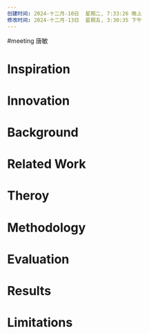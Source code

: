 ```yaml
---
创建时间: 2024-十二月-10日  星期二, 7:33:26 晚上
修改时间: 2024-十二月-13日  星期五, 3:30:35 下午
---
```

#meeting 
唐敏
# Inspiration



# Innovation



# Background



# Related Work



# Theroy



# Methodology



# Evaluation



# Results



# Limitations
